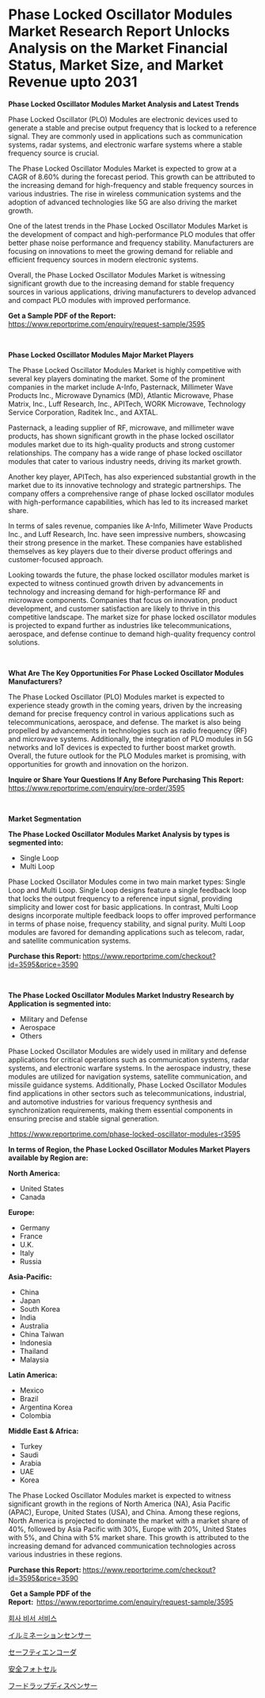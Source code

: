 <p><h1>Phase Locked Oscillator Modules Market Research Report Unlocks Analysis on the Market Financial Status, Market Size, and Market Revenue upto 2031</h1></p><p><strong>Phase Locked Oscillator Modules Market Analysis and Latest Trends</strong></p>
<p><p>Phase Locked Oscillator (PLO) Modules are electronic devices used to generate a stable and precise output frequency that is locked to a reference signal. They are commonly used in applications such as communication systems, radar systems, and electronic warfare systems where a stable frequency source is crucial.</p><p>The Phase Locked Oscillator Modules Market is expected to grow at a CAGR of 8.60% during the forecast period. This growth can be attributed to the increasing demand for high-frequency and stable frequency sources in various industries. The rise in wireless communication systems and the adoption of advanced technologies like 5G are also driving the market growth.</p><p>One of the latest trends in the Phase Locked Oscillator Modules Market is the development of compact and high-performance PLO modules that offer better phase noise performance and frequency stability. Manufacturers are focusing on innovations to meet the growing demand for reliable and efficient frequency sources in modern electronic systems.</p><p>Overall, the Phase Locked Oscillator Modules Market is witnessing significant growth due to the increasing demand for stable frequency sources in various applications, driving manufacturers to develop advanced and compact PLO modules with improved performance.</p></p>
<p><strong>Get a Sample PDF of the Report:&nbsp;</strong> <a href="https://www.reportprime.com/enquiry/request-sample/3595">https://www.reportprime.com/enquiry/request-sample/3595</a></p>
<p>&nbsp;</p>
<p><strong>Phase Locked Oscillator Modules Major Market Players</strong></p>
<p><p>The Phase Locked Oscillator Modules Market is highly competitive with several key players dominating the market. Some of the prominent companies in the market include A-Info, Pasternack, Millimeter Wave Products Inc., Microwave Dynamics (MD), Atlantic Microwave, Phase Matrix, Inc., Luff Research, Inc., APITech, WORK Microwave, Technology Service Corporation, Raditek Inc., and AXTAL.</p><p>Pasternack, a leading supplier of RF, microwave, and millimeter wave products, has shown significant growth in the phase locked oscillator modules market due to its high-quality products and strong customer relationships. The company has a wide range of phase locked oscillator modules that cater to various industry needs, driving its market growth.</p><p>Another key player, APITech, has also experienced substantial growth in the market due to its innovative technology and strategic partnerships. The company offers a comprehensive range of phase locked oscillator modules with high-performance capabilities, which has led to its increased market share.</p><p>In terms of sales revenue, companies like A-Info, Millimeter Wave Products Inc., and Luff Research, Inc. have seen impressive numbers, showcasing their strong presence in the market. These companies have established themselves as key players due to their diverse product offerings and customer-focused approach.</p><p>Looking towards the future, the phase locked oscillator modules market is expected to witness continued growth driven by advancements in technology and increasing demand for high-performance RF and microwave components. Companies that focus on innovation, product development, and customer satisfaction are likely to thrive in this competitive landscape. The market size for phase locked oscillator modules is projected to expand further as industries like telecommunications, aerospace, and defense continue to demand high-quality frequency control solutions.</p></p>
<p>&nbsp;</p>
<p><strong>What Are The Key Opportunities For Phase Locked Oscillator Modules Manufacturers?</strong></p>
<p><p>The Phase Locked Oscillator (PLO) Modules market is expected to experience steady growth in the coming years, driven by the increasing demand for precise frequency control in various applications such as telecommunications, aerospace, and defense. The market is also being propelled by advancements in technologies such as radio frequency (RF) and microwave systems. Additionally, the integration of PLO modules in 5G networks and IoT devices is expected to further boost market growth. Overall, the future outlook for the PLO Modules market is promising, with opportunities for growth and innovation on the horizon.</p></p>
<p><strong>Inquire or Share Your Questions If Any Before Purchasing This Report:</strong> <a href="https://www.reportprime.com/enquiry/pre-order/3595">https://www.reportprime.com/enquiry/pre-order/3595</a></p>
<p>&nbsp;</p>
<p><strong>Market Segmentation</strong></p>
<p><strong>The Phase Locked Oscillator Modules Market Analysis by types is segmented into:</strong></p>
<p><ul><li>Single Loop</li><li>Multi Loop</li></ul></p>
<p><p>Phase Locked Oscillator Modules come in two main market types: Single Loop and Multi Loop. Single Loop designs feature a single feedback loop that locks the output frequency to a reference input signal, providing simplicity and lower cost for basic applications. In contrast, Multi Loop designs incorporate multiple feedback loops to offer improved performance in terms of phase noise, frequency stability, and signal purity. Multi Loop modules are favored for demanding applications such as telecom, radar, and satellite communication systems.</p></p>
<p><strong>Purchase this Report:&nbsp;</strong><a href="https://www.reportprime.com/checkout?id=3595&price=3590">https://www.reportprime.com/checkout?id=3595&price=3590</a></p>
<p>&nbsp;</p>
<p><strong>The Phase Locked Oscillator Modules Market Industry Research by Application is segmented into:</strong></p>
<p><ul><li>Military and Defense</li><li>Aerospace</li><li>Others</li></ul></p>
<p><p>Phase Locked Oscillator Modules are widely used in military and defense applications for critical operations such as communication systems, radar systems, and electronic warfare systems. In the aerospace industry, these modules are utilized for navigation systems, satellite communication, and missile guidance systems. Additionally, Phase Locked Oscillator Modules find applications in other sectors such as telecommunications, industrial, and automotive industries for various frequency synthesis and synchronization requirements, making them essential components in ensuring precise and stable signal generation.</p></p>
<p><a href="https://www.reportprime.com/phase-locked-oscillator-modules-r3595">&nbsp;https://www.reportprime.com/phase-locked-oscillator-modules-r3595</a></p>
<p><strong>In terms of Region, the Phase Locked Oscillator Modules Market Players available by Region are:</strong></p>
<p>
    <p> <strong> North America: </strong>
        <ul>
            <li>United States</li>
            <li>Canada</li>
        </ul>
        </p> 
    <p> <strong> Europe: </strong>
        <ul>
            <li>Germany</li>
            <li>France</li>
            <li>U.K.</li>
            <li>Italy</li>
            <li>Russia</li>
        </ul>
        </p> 
    <p> <strong> Asia-Pacific: </strong>
        <ul>
            <li>China</li>
            <li>Japan</li>
            <li>South Korea</li>
            <li>India</li>
            <li>Australia</li>
            <li>China Taiwan</li>
            <li>Indonesia</li>
            <li>Thailand</li>
            <li>Malaysia</li>
        </ul>
        </p> 
    <p> <strong> Latin America: </strong>
        <ul>
            <li>Mexico</li>
            <li>Brazil</li>
            <li>Argentina Korea</li>
            <li>Colombia</li>
        </ul>
        </p> 
    <p> <strong> Middle East & Africa: </strong>
        <ul>
            <li>Turkey</li>
            <li>Saudi</li>
            <li>Arabia</li>
            <li>UAE</li>
            <li>Korea</li>
        </ul>
    </p>
    </p>
<p><p>The Phase Locked Oscillator Modules market is expected to witness significant growth in the regions of North America (NA), Asia Pacific (APAC), Europe, United States (USA), and China. Among these regions, North America is projected to dominate the market with a market share of 40%, followed by Asia Pacific with 30%, Europe with 20%, United States with 5%, and China with 5% market share. This growth is attributed to the increasing demand for advanced communication technologies across various industries in these regions.</p></p>
<p><strong>Purchase this Report: </strong><a href="https://www.reportprime.com/checkout?id=3595&price=3590">https://www.reportprime.com/checkout?id=3595&price=3590</a></p>
<p>&nbsp;<strong>Get a Sample PDF of the Report:&nbsp;&nbsp;</strong><a href="https://www.reportprime.com/enquiry/request-sample/3595">https://www.reportprime.com/enquiry/request-sample/3595</a></p>
<p><strong></strong></p>
<p><p><a href="https://medium.com/@cheddar67856/%ED%9A%8C%EC%82%AC-%EB%B9%84%EC%84%9C-%EC%84%9C%EB%B9%84%EC%8A%A4-%EC%8B%9C%EC%9E%A5-%EC%84%B1%EA%B3%B5%EC%A0%81%EC%9D%B8-%EB%B9%84%EC%A6%88%EB%8B%88%EC%8A%A4-%EC%A0%84%EB%9E%B5%EC%9D%98-%EC%97%B4%EC%87%A0-2031%EB%85%84%EA%B9%8C%EC%A7%80-%EC%98%88%EC%B8%A1-258be6e435e1">회사 비서 서비스</a></p><p><a href="https://medium.com/@adaming121/2024%E5%B9%B4%E3%81%8B%E3%82%892031%E5%B9%B4%E3%81%BE%E3%81%A7%E3%81%AE%E6%9C%9F%E9%96%93%E3%81%AE%E3%82%A4%E3%83%AB%E3%83%9F%E3%83%8D%E3%83%BC%E3%82%B7%E3%83%A7%E3%83%B3%E3%82%BB%E3%83%B3%E3%82%B5%E3%83%BC%E5%B8%82%E5%A0%B4%E3%81%AE%E5%88%86%E6%9E%90%E3%81%A8%E3%82%B5%E3%82%A4%E3%82%BA%E4%BA%88%E6%B8%AC-063db4da39df">イルミネーションセンサー</a></p><p><a href="https://github.com/DanykaKilback/Market-Research-Report-List-1/blob/main/846966677772.md">セーフティエンコーダ</a></p><p><a href="https://github.com/GiovaniLeannon/Market-Research-Report-List-1/blob/main/166515177771.md">安全フォトセル</a></p><p><a href="https://medium.com/@attyourniture/%E9%A3%9F%E5%93%81%E5%8C%85%E8%A3%85%E3%83%87%E3%82%A3%E3%82%B9%E3%83%9A%E3%83%B3%E3%82%B5%E3%83%BC%E3%81%AE%E5%B8%82%E5%A0%B4%E3%82%B7%E3%82%A7%E3%82%A2%E3%81%AE%E9%80%B2%E5%8C%96%E3%81%A8%E5%B8%82%E5%A0%B4%E6%88%90%E9%95%B7%E3%83%88%E3%83%AC%E3%83%B3%E3%83%892024%E5%B9%B4%E3%81%8B%E3%82%892031%E5%B9%B4%E3%81%BE%E3%81%A7-fad359aa11aa">フードラップディスペンサー</a></p></p>